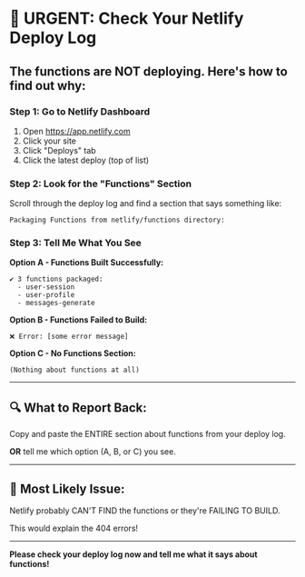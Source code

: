 # 🚨 URGENT: Check Your Netlify Deploy Log

## The functions are NOT deploying. Here's how to find out why:

### Step 1: Go to Netlify Dashboard
1. Open https://app.netlify.com
2. Click your site
3. Click "Deploys" tab
4. Click the latest deploy (top of list)

### Step 2: Look for the "Functions" Section
Scroll through the deploy log and find a section that says something like:

```
Packaging Functions from netlify/functions directory:
```

### Step 3: Tell Me What You See

**Option A - Functions Built Successfully:**
```
✔ 3 functions packaged:
  - user-session
  - user-profile
  - messages-generate
```

**Option B - Functions Failed to Build:**
```
❌ Error: [some error message]
```

**Option C - No Functions Section:**
```
(Nothing about functions at all)
```

---

## 🔍 What to Report Back:

Copy and paste the ENTIRE section about functions from your deploy log.

**OR** tell me which option (A, B, or C) you see.

---

## 🎯 Most Likely Issue:

Netlify probably CAN'T FIND the functions or they're FAILING TO BUILD.

This would explain the 404 errors!

---

**Please check your deploy log now and tell me what it says about functions!**